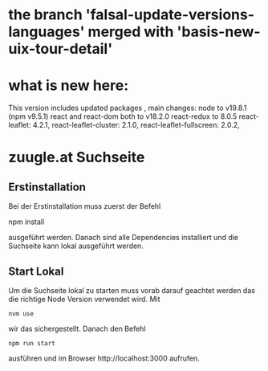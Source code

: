 # the branch 'falsal-update-versions-languages' merged with 'basis-new-uix-tour-detail'
# what is new here:
This version includes updated packages , main changes:
node to v19.8.1 (npm v9.5.1)
react and react-dom both to v18.2.0
react-redux to 8.0.5
react-leaflet: 4.2.1,
react-leaflet-cluster: 2.1.0,
react-leaflet-fullscreen: 2.0.2,

# zuugle.at Suchseite
## Erstinstallation
Bei der Erstinstallation muss zuerst der Befehl 

npm install
    
ausgeführt werden. Danach sind alle Dependencies installiert und die Suchseite kann lokal ausgeführt werden. 

## Start Lokal

Um die Suchseite lokal zu starten muss vorab darauf geachtet werden das die richtige Node Version verwendet wird. Mit

    nvm use
    
wir das sichergestellt. Danach den Befehl 

    npm run start
    
ausführen und im Browser http://localhost:3000 aufrufen.
